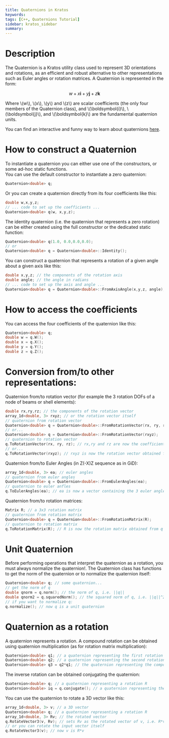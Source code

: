 ```yaml
---
title: Quaternions in Kratos
keywords: 
tags: [C++, Quaternions Tutorial]
sidebar: kratos_sidebar
summary: 
---
```


# Description
The Quaternion is a Kratos utility class used to represent 3D orientations and rotations, as an efficient and robust alternative to other representations such as Euler angles or rotation matrices. A Quaternion is represented in the form:

$$ w + x\boldsymbol{i} + y\boldsymbol{j} + z\boldsymbol{k} $$  

Where \\(w\\), \\(x\\), \\(y\\) and \\(z\\) are scalar coefficients (the only four members of the Quaternion class), and \\(\boldsymbol{i}\\), \\(\boldsymbol{j}\\), and \\(\boldsymbol{k}\\) are the fundamental quaternion units.

You can find an interactive and funny way to learn about quaternions [here](https://eater.net/quaternions).

# How to construct a Quaternion
To instantiate a quaternion you can either use one of the constructors, or some ad-hoc static functions.  
You can use the default constructor to instantiate a zero quaternion:

```c++
Quaternion<double> q;
```

Or you can create a quaternion directly from its four coefficients like this:

```c++
double w,x,y,z;
// ... code to set up the coefficients ...
Quaternion<double> q(w, x,y,z);
```

The identity quaternion (i.e. the quaternion that represents a zero rotation) can be either created using the full constructor or the dedicated static function:
```c++
Quaternion<double> q(1.0, 0.0,0.0,0.0);
// or
Quaternion<double> q = Quaternion<double>::Identity();
```
You can construct a quaternion that represents a rotation of a given angle about a given axis like this:
```c++
double x,y,z; // the components of the rotation axis
double angle; // the angle in radians
// ... code to set up the axis and angle ...
Quaternion<double> q = Quaternion<double>::FromAxisAngle(x,y,z, angle);
```
# How to access the coefficients
You can access the four coefficients of the quaternion like this:
```c++
Quaternion<double> q;
double w = q.W();
double x = q.X();
double y = q.Y();
double z = q.Z();
```
# Conversion from/to other representations:
Quaternion from/to rotation vector (for example the 3 rotation DOFs of a node of beams or shell elements):
```c++
double rx,ry,rz; // the components of the rotation vector
array_1d<double, 3> rxyz; // or the rotation vector itself
// quaternion from rotation vector
Quaternion<double> q = Quaternion<double>::FromRotationVector(rx, ry, rz); 
// or...
Quaternion<double> q = Quaternion<double>::FromRotationVector(rxyz);
// quaternion to rotation vector
q.ToRotationVector(rx, ry, rz); // rx,ry and rz are now the coefficient of the rotation vector obtained from q
// or...
q.ToRotationVector(rxyz); // rxyz is now the rotation vector obtained from q
```
Quaternion from/to Euler Angles (in Z(-X)Z sequence as in GiD):
```c++
array_1d<double, 3> ea; // euler angles
// quaternion from euler angles
Quaternion<double> q = Quaternion<double>::FromEulerAngles(ea); 
// quaternion to euler anfles
q.ToEulerAngles(ea); // ea is now a vector containing the 3 euler angles
```
Quaternion from/to rotation matrices:
```c++
Matrix R; // a 3x3 rotation matrix
// quaternion from rotation matrix
Quaternion<double> q = Quaternion<double>::FromRotationMatrix(R); 
// quaternion to rotation matrix
q.ToRotationMatrix(R); // R is now the rotation matrix obtained from q
```
# Unit Quaternion
Before performing operations that interpret the quaternion as a rotation, you must always normalize the quaternion!. The Quaternion class has functions to get the norm of the quaternion or to normalize the quaternion itself:
```c++
Quaternion<double> q; // some quaternion...
// get the norm of q
double qnorm = q.norm(); // the norm of q, i.e. ||q||
double qnorm2 = q.squaredNorm(); // the squared norm of q, i.e. ||q||^2
// if you want to normalize q:
q.normalize(); // now q is a unit quaternion
```
# Quaternion as a rotation
A quaternion represents a rotation. A compound rotation can be obtained using quaternion multiplication (as for rotation matrix multiplication):
```c++
Quaternion<double> q1; // a quaternion representing the first rotation R1
Quaternion<double> q2; // a quaternion representing the second rotation R2
Quaternion<double> q3 = q2*q1; // the quaternion representing the compound rotation R2*R1
```
The inverse rotation can be obtained conjugating the quaternion:
```c++
Quaternion<double> q; // a quaternion representing a rotation R
Quaternion<double> iq = q.conjugate(); // a quaternion representing the inverse rotation = inverse(R) = transpose(R)
```
You can use the quaternion to rotate a 3D vector like this:
```c++
array_1d<double, 3> v; // a 3D vector
Quaternion<double> q; // a quaternion representing a rotation R
array_1d<double, 3> Rv; // the rotated vector
q.RotateVector3(v, Rv); // sets Rv as the rotated vector of v, i.e. R*v
// or you can rotate the input vector itself
q.RotateVector3(v); // now v is R*v
```